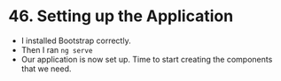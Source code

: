 # 46. Setting up the Application 
- I installed Bootstrap correctly.
- Then I ran `ng serve`
- Our application is now set up. Time to start creating the components that we need.